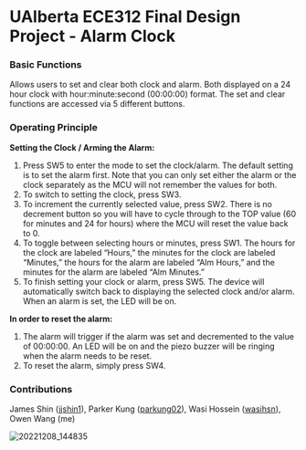 # UAlberta ECE312 Final Design Project - Alarm Clock

### Basic Functions
Allows users to set and clear both clock and alarm. Both displayed on a 24 hour clock with hour:minute:second (00:00:00) format. 
The set and clear functions are accessed via 5 different buttons. 

### Operating Principle
**Setting the Clock / Arming the Alarm:**
1) Press SW5 to enter the mode to set the clock/alarm. The default setting is to set the alarm first. Note that you can only set either the alarm or the clock separately as the MCU will not remember the values for both.
2) To switch to setting the clock, press SW3.
3) To increment the currently selected value, press SW2. There is no decrement button so you will have to cycle through to the TOP value (60 for minutes and 24 for hours) where the MCU will reset the value back to 0.
4) To toggle between selecting hours or minutes, press SW1. The hours for the clock are labeled “Hours,” the minutes for the clock are labeled “Minutes,” the hours for the alarm are labeled “Alm Hours,” and the minutes for the alarm are labeled “Alm Minutes.”
5) To finish setting your clock or alarm, press SW5. The device will automatically switch back to displaying the selected clock and/or alarm. When an alarm is set, the LED will be on.

**In order to reset the alarm:**
1) The alarm will trigger if the alarm was set and decremented to the value of 00:00:00. An LED will be on and the piezo buzzer will be ringing when the alarm needs to be reset.
2) To reset the alarm, simply press SW4.

### Contributions
James Shin ([jjshin1](https://github.com/jjshin1)), Parker Kung ([parkung02](https://github.com/parkung02)), Wasi Hossein ([wasihsn](https://github.com/wasihsn)), Owen Wang (me)


![20221208_144835](https://user-images.githubusercontent.com/77896993/210302765-ab94bade-c7c4-4b8a-a37d-62efc20421d5.jpg)
